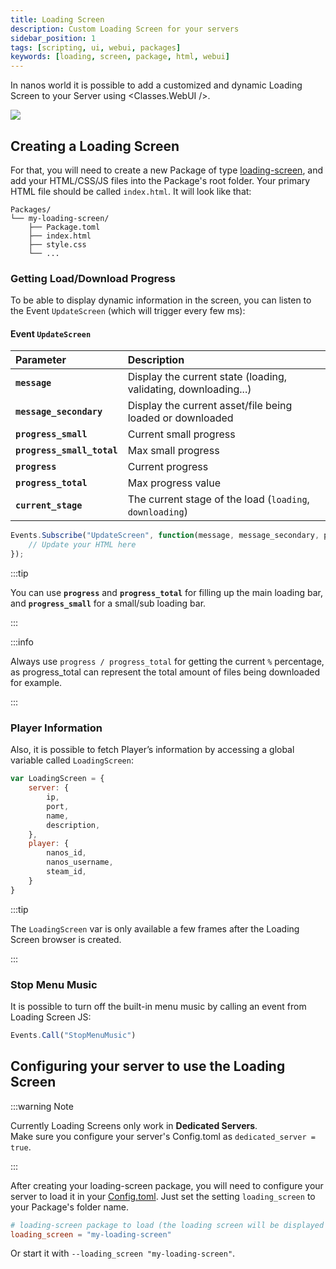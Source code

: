 ```yaml
---
title: Loading Screen
description: Custom Loading Screen for your servers
sidebar_position: 1
tags: [scripting, ui, webui, packages]
keywords: [loading, screen, package, html, webui]
---
```



In nanos world it is possible to add a customized and dynamic Loading Screen to your Server using <Classes.WebUI />.

![](/img/docs/loading-screen.webp)


## Creating a Loading Screen

For that, you will need to create a new Package of type [loading-screen](#package-types), and add your HTML/CSS/JS files into the Package's root folder. Your primary HTML file should be called `index.html`. It will look like that:

```folder-structure
Packages/
└── my-loading-screen/
	├── Package.toml
	├── index.html
	├── style.css
	└── ...
```

### Getting Load/Download Progress

To be able to display dynamic information in the screen, you can listen to the Event `UpdateScreen` \(which will trigger every few ms\):

#### Event `UpdateScreen`

| Parameter | Description |
| :--- | :--- |
| **`message`** | Display the current state \(loading, validating, downloading...\) |
| **`message_secondary`** | Display the current asset/file being loaded or downloaded |
| **`progress_small`** | Current small progress |
| **`progress_small_total`** | Max small progress |
| **`progress`** | Current progress |
| **`progress_total`** | Max progress value |
| **`current_stage`** | The current stage of the load \(`loading`, `downloading`\) |

```javascript title="Packages/my-loading-screen/index.js" showLineNumbers
Events.Subscribe("UpdateScreen", function(message, message_secondary, progress_small, progress_small_total, progress, progress_total, current_stage) {
	// Update your HTML here
});
```

:::tip

You can use **`progress`** and **`progress_total`** for filling up the main loading bar, and **`progress_small`** for a small/sub loading bar.

:::

:::info

Always use `progress / progress_total` for getting the current `%` percentage, as progress\_total can represent the total amount of files being downloaded for example.

:::


### Player Information

Also, it is possible to fetch Player’s information by accessing a global variable called `LoadingScreen`:

```javascript
var LoadingScreen = {
	server: {
		ip,
		port,
		name,
		description,
	},
	player: {
		nanos_id,
		nanos_username,
		steam_id,
	}
}
```

:::tip

The `LoadingScreen` var is only available a few frames after the Loading Screen browser is created.

:::


### Stop Menu Music

It is possible to turn off the built-in menu music by calling an event from Loading Screen JS:

```javascript title="Packages/my-loading-screen/index.js" showLineNumbers
Events.Call("StopMenuMusic")
```


## Configuring your server to use the Loading Screen

:::warning Note

Currently Loading Screens only work in **Dedicated Servers**.<br/>
Make sure you configure your server's Config.toml as `dedicated_server = true`.

:::


After creating your loading-screen package, you will need to configure your server to load it in your [Config.toml](/core-concepts/server-manual/server-configuration.mdx#server-configuration-file). Just set the setting `loading_screen` to your Package's folder name.

```toml title="Server/Config.toml"
# loading-screen package to load (the loading screen will be displayed when players join your server)
loading_screen = "my-loading-screen"
```

Or start it with `--loading_screen "my-loading-screen"`.
